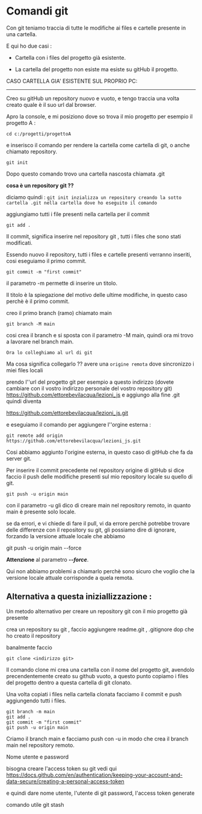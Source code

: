 # Comandi git

Con git teniamo traccia di tutte le modifiche ai files e cartelle presente in una cartella.

E qui ho due casi :

- Cartella con i files del progetto già esistente.

- La cartella del progetto non esiste ma esiste su gitHub il progetto.

CASO CARTELLA GIA' ESISTENTE SUL PROPRIO PC:

---

Creo su gitHub un repository nuovo e vuoto, e tengo traccia una volta creato quale è il suo url dal browser.

Apro la console, e mi posiziono dove so trova il mio progetto per esempio il progetto A :

```
cd c:/progetti/progettoA
```
e inserisco il comando per rendere la cartella come cartella di git, o anche chiamato repository.
```
git init
```
Dopo questo comando trovo una cartella nascosta chiamata .git

**cosa è un repository git ??**

diciamo quindi : 
`git init inzializza un repository creando la sotto cartella .git nella cartella dove ho eseguito il comando` 

aggiungiamo tutti i file presenti nella cartella per il commit

```
git add .
```
Il commit, significa inserire nel repository git , tutti i files che sono stati modificati.

Essendo nuovo il repository, tutti i files e cartelle presenti verranno inseriti, cosi eseguiamo il primo commit.

```
git commit -m "first commit"
```
il parametro -m permette di inserire un titolo.

Il titolo è la spiegazione del motivo delle ultime modifiche, in questo caso perchè è il primo commit.

creo il primo branch (ramo) chiamato main
```
git branch -M main
```
cosi crea il branch e si sposta con il parametro -M main, quindi ora mi trovo a lavorare nel branch main.

`Ora lo colleghiamo al url di git`

Ma cosa significa collegarlo ??
avere una `origine remota` dove sincronizzo i miei files locali

prendo l''url del progetto git per esempio a questo indirizzo (dovete cambiare con il vostro indirizzo personale del vostro repository git) https://github.com/ettorebevilacqua/lezioni_js 
e aggiungo alla fine .git quindi diventa

https://github.com/ettorebevilacqua/lezioni_js.git

e eseguiamo il comando per aggiungere l''orgine esterna :
```
git remote add origin https://github.com/ettorebevilacqua/lezioni_js.git
```
Cosi abbiamo aggiunto l'origine esterna, in questo caso di gitHub che fa da server git.

Per inserire il commit precedente nel repository origine di gitHub si dice faccio il push delle modifiche presenti sul mio repository locale su quello di git.

```
git push -u origin main
```

con  il parametro -u gli dico di creare main nel repository remoto, in quanto main è presente solo locale.

se da errori, e vi chiede di fare il pull, vi da errore perchè potrebbe trovare delle differenze con il repository su git, gli possiamo dire di ignorare, forzando la versione attuale locale che abbiamo

git push -u origin main --force

**Attenzione** al parametro ***--force***.

Qui non abbiamo problemi a chiamarlo perchè sono sicuro che voglio che la versione locale attuale corrisponde a quela remota.

## Alternativa a questa iniziallizzazione :

Un metodo alternativo per creare un repository git con il mio progetto già presente

crea un repository su git , faccio aggiungere readme.git , .gitignore
dop che ho creato il repository

banalmente faccio

```
git clone <indirizzo git>
```

Il comando clone mi crea una cartella con il nome del progetto git, avendolo precendentemente creato su github vuoto, a questo punto copiamo i files del progetto dentro a questa cartella di git clonato.

Una volta copiati i files nella cartella clonata facciamo il commit e push aggiungendo tutti i files. 

```
git branch -m main
git add .
git commit -m "first commit"
git push -u origin main
```

Criamo il branch main e facciamo push con -u in modo che crea il branch main nel repository remoto.

Nome utente e password

bisogna creare l'access token su git 
vedi qui https://docs.github.com/en/authentication/keeping-your-account-and-data-secure/creating-a-personal-access-token

e quindi dare nome utente, l'utente di git 
password, l'access token generate 


comando utile 
git stash 